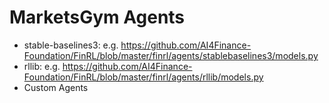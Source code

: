# MarketsGym Agents
- stable-baselines3: e.g. https://github.com/AI4Finance-Foundation/FinRL/blob/master/finrl/agents/stablebaselines3/models.py
- rllib: e.g. https://github.com/AI4Finance-Foundation/FinRL/blob/master/finrl/agents/rllib/models.py
- Custom Agents